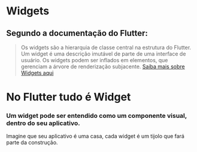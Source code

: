 
# Widgets 
## Segundo a documentação do Flutter:

> Os widgets são a hierarquia de classe central na estrutura do Flutter. Um widget é uma descrição imutável de parte de uma interface de usuário. Os widgets podem ser inflados em elementos, que gerenciam a árvore de renderização subjacente.  [Saiba mais sobre Widgets aqui](https://api.flutter.dev/flutter/widgets/Widget-class.html#)

# No Flutter tudo é Widget

### Um widget pode ser entendido como um componente visual, dentro do seu aplicativo. 

Imagine que seu aplicativo é uma casa, cada widget é um tijolo que fará parte da construção. 
